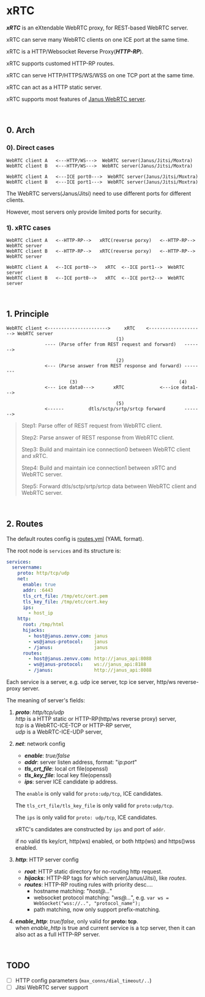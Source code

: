 # xRTC

***xRTC*** is an eXtendable WebRTC proxy, for REST-based WebRTC server.

xRTC can serve many WebRTC clients on one ICE port at the same time.

xRTC is a HTTP/Websocket Reverse Proxy(***HTTP-RP***).

xRTC supports customed HTTP-RP routes.

xRTC can serve HTTP/HTTPS/WS/WSS on one TCP port at the same time.

xRTC can act as a HTTP static server.

xRTC supports most features of [Janus WebRTC server](https://github.com/meetecho/janus-gateway).


<br>

## 0. Arch

### 0). Direct cases

```
WebRTC client A   <---HTTP/WS--->  WebRTC server(Janus/Jitsi/Moxtra)
WebRTC client B   <---HTTP/WS--->  WebRTC server(Janus/Jitsi/Moxtra)

WebRTC client A   <---ICE port0--->  WebRTC server(Janus/Jitsi/Moxtra)
WebRTC client B   <---ICE port1--->  WebRTC server(Janus/Jitsi/Moxtra)
```

The WebRTC servers(Janus/Jitsi) need to use different ports for different clients.

However, most servers only provide limited ports for security.


### 1). xRTC cases

```
WebRTC client A   <--HTTP-RP-->   xRTC(reverse porxy)   <--HTTP-RP-->  WebRTC server
WebRTC client B   <--HTTP-RP-->   xRTC(reverse porxy)   <--HTTP-RP-->  WebRTC server

WebRTC client A   <--ICE port0-->   xRTC  <--ICE port1-->  WebRTC server
WebRTC client B   <--ICE port0-->   xRTC  <--ICE port2-->  WebRTC server
```


<br>

## 1. Principle

```
WebRTC client <---------------------->     xRTC    <--------------------> WebRTC server
                                        (1)
              ---- (Parse offer from REST request and forward)   ------->
              
                                        (2)
              <--- (Parse answer from REST response and forward) --------
              
                       (3)                                     (4)
              <--- ice data0--->       xRTC             <---ice data1--->
              
                                        (5)
              <------         dtls/sctp/srtp/srtcp forward       ------->
```


> Step1: Parse offer of REST request from WebRTC client.
> 
> Step2: Parse answer of REST response from WebRTC client.
> 
> Step3: Build and maintain ice connection0 between WebRTC client and xRTC.
> 
> Step4: Build and maintain ice connection1 between xRTC and WebRTC server.
> 
> Step5: Forward dtls/sctp/srtp/srtcp data between WebRTC client and WebRTC server.


<br>

## 2. Routes

The default routes config is [routes.yml](testing/routes.yml) (YAML format).

The root node is `services` and its structure is:

```yaml
services:
  servername:
    proto: http/tcp/udp
    net:
      enable: true
      addr: :6443
      tls_crt_file: /tmp/etc/cert.pem
      tls_key_file: /tmp/etc/cert.key
      ips:
        - host_ip
    http:
      root: /tmp/html
      hijacks:
        - host@janus.zenvv.com: janus
        - ws@janus-protocol:    janus
        - /janus:               janus
      routes:
        - host@janus.zenvv.com: http://janus_api:8088
        - ws@janus-protocol:    ws://janus_api:8188
        - /janus:               http://janus_api:8088
```

Each service is a server, e.g. udp ice server, tcp ice server, http/ws reverse-proxy server.

The meaning of server's fields:

1. ***proto***: *http/tcp/udp*  
	*http* is a HTTP static or HTTP-RP(http/ws reverse proxy) server,  
	*tcp* is a WebRTC-ICE-TCP or HTTP-RP server,  
	*udp* is a WebRTC-ICE-UDP server,
	
2. ***net***: network config
	* ***enable***: *true/false*
	* ***addr***: server listen address, format: "*ip:port*"
	* ***tls\_crt\_file***: local crt file(openssl)
	* ***tls\_key\_file***: local key file(openssl)
	* ***ips***: server ICE candidate ip address.
	
	The `enable` is only valid for `proto:udp/tcp`, ICE candidates.
	
	The `tls_crt_file/tls_key_file` is only valid for `proto:udp/tcp`.
	
	The `ips` is only valid for `proto: udp/tcp`, ICE candidates.

	xRTC's candidates are constructed by `ips` and port of `addr`.
	
	if no valid tls key/crt, http(ws) enabled, or both http(ws) and https()wss enabled.
	
3. ***http***: HTTP server config
	* ***root***: HTTP static directory for no-routing http request.
	* ***hijacks***: HTTP-RP tags for which server(Janus/Jitsi), like *routes*.
	* ***routes***: HTTP-RP routing rules with priority desc....
		* hostname matching: "*host@...*"
		* websocket protocol matching: "*ws@...*", e.g. `var ws = WebSocket("wss://..", "protocol_name");`
		* path matching, now only support prefix-matching.

4. ***enable_http***: *true/false*, only valid for **proto: tcp**.  
	when *enable_http* is true and current service is a tcp server, then it can also act as a full HTTP-RP server. 


<br>

## TODO

- [ ] HTTP config parameters (`max_conns/dial_timeout/..`)
- [ ] Jitsi WebRTC server support
